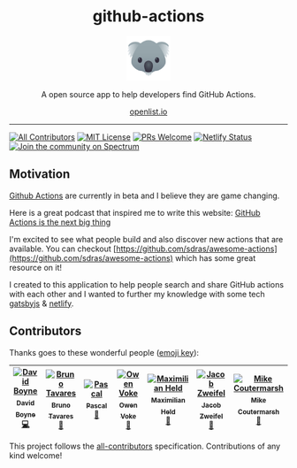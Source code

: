 <div align="center">
<h1>github-actions</h1>
<a href="https://www.emojione.com/emoji/1f428">
<img height="80" width="80" alt="goat" src="./animal.png" />
</a>

<p>A open source app to help developers find GitHub Actions.</p>

[openlist.io](https://openlist.io)

</div>

<hr/>

[![All Contributors](https://img.shields.io/badge/all_contributors-7-orange.svg?style=flat-square)](#contributors) [![MIT License][license-badge]][license] [![PRs Welcome][prs-badge]][prs]
[![Netlify Status](https://api.netlify.com/api/v1/badges/135bba3e-819f-41a7-86f7-bc93cfecd07d/deploy-status)](https://app.netlify.com/sites/github-actions/deploys)
[![Join the community on Spectrum][spectrum-badge]][spectrum]

## Motivation

[Github Actions](https://css-tricks.com/introducing-github-actions/) are currently in beta and I believe they are game changing.

Here is a great podcast that inspired me to write this website: [GitHub Actions is the next big thing](https://changelog.com/podcast/331.)

I'm excited to see what people build and also discover new actions that are available. You can checkout [https://github.com/sdras/awesome-actions](https://github.com/sdras/awesome-actions) which has some great resource on it!

I created to this application to help people search and share GitHub actions with each other and I wanted to further my knowledge with some tech [gatsbyjs](https://www.gatsbyjs.org/) & [netlify](https://www.netlify.com/).

## Contributors

Thanks goes to these wonderful people ([emoji key](https://github.com/all-contributors/all-contributors#emoji-key)):

<!-- ALL-CONTRIBUTORS-LIST:START - Do not remove or modify this section -->
<!-- prettier-ignore -->
| [<img src="https://avatars1.githubusercontent.com/u/3268013?v=4" width="100px;" alt="David Boyne"/><br /><sub><b>David Boyne</b></sub>](https://medium.com/@boyney123)<br />[💻](https://github.com/boyney123/github-actions/commits?author=boyney123 "Code") | [<img src="https://avatars1.githubusercontent.com/u/109474?v=4" width="100px;" alt="Bruno Tavares"/><br /><sub><b>Bruno Tavares</b></sub>](http://bltavares.com)<br />[📖](https://github.com/boyney123/github-actions/commits?author=bltavares "Documentation") | [<img src="https://avatars2.githubusercontent.com/u/432333?v=4" width="100px;" alt="Pascal"/><br /><sub><b>Pascal</b></sub>](https://twitter.com/pascalgn)<br />[📖](https://github.com/boyney123/github-actions/commits?author=pascalgn "Documentation") | [<img src="https://avatars0.githubusercontent.com/u/1899334?v=4" width="100px;" alt="Owen Voke"/><br /><sub><b>Owen Voke</b></sub>](https://pxgamer.xyz)<br />[📖](https://github.com/boyney123/github-actions/commits?author=pxgamer "Documentation") | [<img src="https://avatars0.githubusercontent.com/u/5372770?v=4" width="100px;" alt="Maximilian Held"/><br /><sub><b>Maximilian Held</b></sub>](http://www.maxheld.de/)<br />[📖](https://github.com/boyney123/github-actions/commits?author=maxheld83 "Documentation") | [<img src="https://avatars0.githubusercontent.com/u/39281691?v=4" width="100px;" alt="Jacob Zweifel"/><br /><sub><b>Jacob Zweifel</b></sub>](https://github.com/jzweifel)<br />[📖](https://github.com/boyney123/github-actions/commits?author=jzweifel "Documentation") | [<img src="https://avatars0.githubusercontent.com/u/155044?v=4" width="100px;" alt="Mike Coutermarsh"/><br /><sub><b>Mike Coutermarsh</b></sub>](https://mikecoutermarsh.com)<br />[📖](https://github.com/boyney123/github-actions/commits?author=mscoutermarsh "Documentation") |
| :---: | :---: | :---: | :---: | :---: | :---: | :---: |

<!-- ALL-CONTRIBUTORS-LIST:END -->

This project follows the [all-contributors](https://github.com/all-contributors/all-contributors) specification. Contributions of any kind welcome!

<!-- prettier-ignore-start -->

[spectrum-badge]: https://withspectrum.github.io/badge/badge.svg
[spectrum]: https://spectrum.chat/github-actions
[license-badge]: https://img.shields.io/badge/License-MIT-yellow.svg
[license]: https://github.com/boyney123/github-actions/blob/master/LICENSE
[prs-badge]: https://img.shields.io/badge/PRs-welcome-brightgreen.svg?style=flat-square
[prs]: http://makeapullrequest.com
<!-- prettier-ignore-end -->

